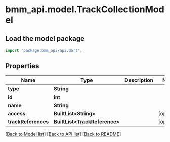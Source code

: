 # bmm_api.model.TrackCollectionModel

## Load the model package
```dart
import 'package:bmm_api/api.dart';
```

## Properties
Name | Type | Description | Notes
------------ | ------------- | ------------- | -------------
**type** | **String** |  | 
**id** | **int** |  | 
**name** | **String** |  | 
**access** | **BuiltList&lt;String&gt;** |  | [optional] 
**trackReferences** | [**BuiltList&lt;TrackReference&gt;**](TrackReference.md) |  | [optional] 

[[Back to Model list]](../README.md#documentation-for-models) [[Back to API list]](../README.md#documentation-for-api-endpoints) [[Back to README]](../README.md)


